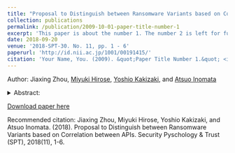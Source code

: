 ```yaml
---
title: "Proposal to Distinguish between Ransomware Variants based on Correlation between APIs"
collection: publications
permalink: /publication/2009-10-01-paper-title-number-1
excerpt: 'This paper is about the number 1. The number 2 is left for future work.'
date: 2018-09-20
venue: '2018-SPT-30. No. 11, pp. 1 - 6'
paperurl: 'http://id.nii.ac.jp/1001/00191415/'
citation: 'Your Name, You. (2009). &quot;Paper Title Number 1.&quot; <i>Journal 1</i>. 1(1).'
---
```

Author:
Jiaxing Zhou, [Miyuki Hirose](https://ra-data.dendai.ac.jp/tduhp/KgApp?kyoinId=ymbsyggiggy), [Yoshio Kakizaki](https://researchmap.jp/kakizakiyoshio), and [Atsuo Inomata](https://researchmap.jp/inomata_osaka?lang=en)
<details>
<summary>Abstract:</summary>
<pre><code>
When Ransomware is run, be sure to use the API to delete files, encrypt them, or perform other actions. Furthermore, if it is a Ransomware subspecies belonging to the same family, the type of API used for the parent process of Ransomware when executed is the same. In this paper, we focus on the frequency of API called by the parent process when Ransomware is executed, find the correlation coefficient between APIs, and we propose a method to distinguish family of Ransomware subspecies using machine learning with its correlation coefficient as feature quantity.
</code></pre>
</details>

[Download paper here](http://academicpages.github.io/files/paper1.pdf)

Recommended citation: Jiaxing Zhou, Miyuki Hirose, Yoshio Kakizaki, and Atsuo Inomata. (2018). Proposal to Distinguish between Ransomware Variants based on Correlation between APIs. Security Pyschology & Trust (SPT), 2018(11), 1-6.
